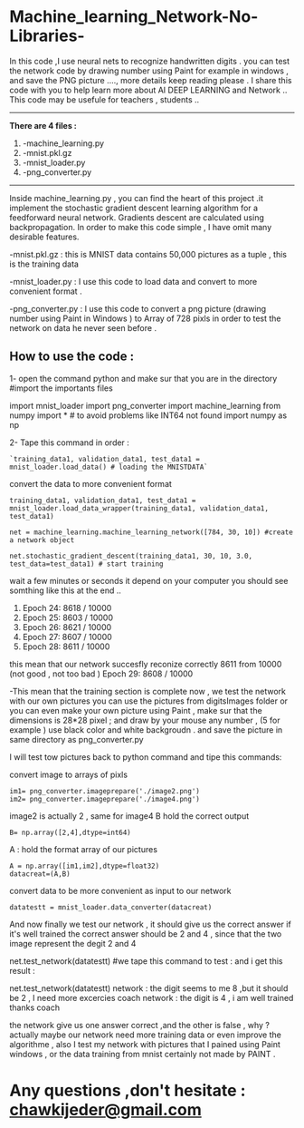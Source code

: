 
# Machine_learning_Network-No-Libraries-
In this code ,I use neural nets to recognize handwritten digits . you can test the network code by drawing number using Paint for example in windows , and save the PNG picture ...., more details keep reading please . I share this code with you to help learn more about AI DEEP LEARNING and Network .. This code may be usefule for teachers , students ..


------------

**There are 4 files :**
1. -machine_learning.py
2. -mnist.pkl.gz 
3. -mnist_loader.py 
4. -png_converter.py

------------

Inside machine_learning.py , you can find the heart of this project .it implement the stochastic gradient descent learning algorithm for a feedforward neural network. Gradients descent are calculated using backpropagation. In order to make this code simple , I have omit many desirable features.

-mnist.pkl.gz : this is MNIST data contains 50,000 pictures as a tuple , this is the training data

-mnist_loader.py : I use this code to load data and convert to more convenient format .

-png_converter.py : I use this code to convert a png picture (drawing number using Paint in Windows ) to Array of 728 pixls in order to test the network on data he never seen before .

## How to use the code :

1- open the command python and make sur that you are in the directory #import the importants files

import mnist_loader import png_converter import machine_learning from numpy import * # to avoid problems like INT64 not found import numpy as np

2- Tape this command in order :

  ```shell
  `training_data1, validation_data1, test_data1 = mnist_loader.load_data() # loading the MNISTDATA`
```


convert the data to more convenient format 
```shell
training_data1, validation_data1, test_data1 = mnist_loader.load_data_wrapper(training_data1, validation_data1, test_data1)
```

```shell
net = machine_learning.machine_learning_network([784, 30, 10]) #create a network object
```
 ```shell
net.stochastic_gradient_descent(training_data1, 30, 10, 3.0, test_data=test_data1) # start training 
```
 
 wait a few minutes or seconds it depend on your computer you should see somthing like this at the end .. 
1.  Epoch 24: 8618 / 10000 
2.  Epoch 25: 8603 / 10000 
3.  Epoch 26: 8621 / 10000 
4.  Epoch 27: 8607 / 10000 
5.  Epoch 28: 8611 / 10000 

  this mean that our network succesfly reconize correctly 8611 from 10000 (not good , not too bad ) Epoch 29: 8608 / 10000

-This mean that the training section is complete now , we test the network with our own pictures you can use the pictures from digitsImages folder or you can even make your own picture using Paint , make sur that the dimensions is 28*28 pixel ; and draw by your mouse any number , (5 for example ) use black color and white backgroudn . and save the picture in same directory as png_converter.py

I will test tow pictures
back to python command and tipe this commands:

 convert image to arrays of pixls
```shell
im1= png_converter.imageprepare('./image2.png')
im2= png_converter.imageprepare('./image4.png') 
```
 image2 is actually 2 , same for image4 B hold the correct output
```shell
B= np.array([2,4],dtype=int64)
```
A : hold the format array of our pictures
```shell
A = np.array([im1,im2],dtype=float32)
datacreat=(A,B) 
```
convert data to be more convenient as input to our network
```shell
datatestt = mnist_loader.data_converter(datacreat) 
```


And now finally we test our network , it should give us the correct answer if it's well trained the correct answer should be 2 and 4 , since that the two image represent the degit 2 and 4

net.test_network(datatestt) #we tape this command to test : and i get this result :

net.test_network(datatestt) network : the digit seems to me 8 ,but it should be 2 , I need more excercies coach network : the digit is 4 , i am well trained thanks coach

the network give us one answer correct ,and the other is false , why ? actually maybe our network need more training data or even improve the algorithme , also I test my network with pictures that I pained using Paint windows , or the data training from mnist certainly not made by PAINT .

#  Any questions ,don't hesitate : chawkijeder@gmail.com




